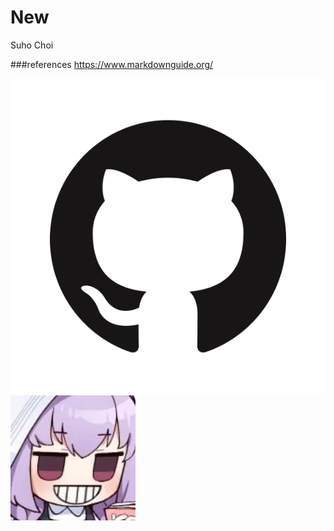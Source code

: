 # New

Suho Choi

###references
https://www.markdownguide.org/

![Github logo](/Images/GIthub%20logo.png)
![건-치](/Images/건-치.jpg)
